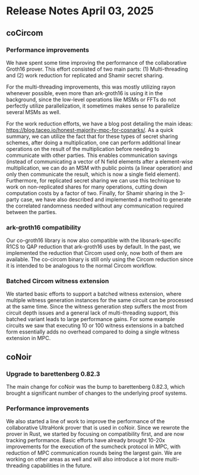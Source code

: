 # Release Notes April 03, 2025

## coCircom

### Performance improvements

We have spent some time improving the performance of the collaborative Groth16 prover. This effort consisted of two main parts: (1) Multi-threading and (2) work reduction for replicated and Shamir secret sharing.

For the multi-threading improvements, this was mostly utilizing rayon whenever possible, even more than ark-groth16 is using it in the background, since the low-level operations like MSMs or FFTs do not perfectly utilize parallelization, it sometimes makes sense to parallelize several MSMs as well.

For the work reduction efforts, we have a blog post detailing the main ideas: https://blog.taceo.io/honest-majority-mpc-for-cosnarks/. As a quick summary, we can utilize the fact that for these types of secret sharing schemes, after doing a multiplication, one can perform additional linear operations on the result of the multiplication before needing to communicate with other parties. This enables communication savings (instead of communicating a vector of N field elements after a element-wise multiplication, we can do an MSM with public points (a linear operation) and only then communicate the result, which is now a single field element). Furthermore, for replicated secret sharing we can use this technique to work on non-replicated shares for many operations, cutting down computation costs by a factor of two. Finally, for Shamir sharing in the 3-party case, we have also described and implemented a method to generate the correlated randomness needed without any communication required between the parties.

### ark-groth16 compatibility

Our co-groth16 library is now also compatible with the libsnark-specific R1CS to QAP reduction that ark-groth16 uses by default. In the past, we implemented the reduction that Circom used only, now both of them are available. The co-circom binary is still only using the Circom reduction since it is intended to be analogous to the normal Circom workflow.

### Batched Circom witness extension

We started basic efforts to support a batched witness extension, where multiple witness generation instances for the same circuit can be processed at the same time. Since the witness generation step suffers the most from circuit depth issues and a general lack of multi-threading support, this batched variant leads to large performance gains. For some example circuits we saw that executing 10 or 100 witness extensions in a batched form essentially adds no overhead compared to doing a single witness extension in MPC.

## coNoir

### Upgrade to barettenberg 0.82.3

The main change for coNoir was the bump to barettenberg 0.82.3, which brought a significant number of changes to the underlying proof systems.

### Performance improvements

We also started a line of work to improve the performance of the collaborative UltraHonk prover that is used in coNoir. Since we rewrote the prover in Rust, we started by focusing on compatibility first, and are now tracking performance. Basic efforts have already brought 10-20x improvements for the execution of the sumcheck protocol in MPC, with reduction of MPC communication rounds being the largest gain. We are working on other areas as well and will also introduce a lot more multi-threading capabilities in the future.
